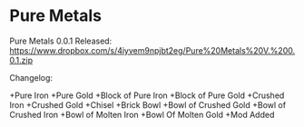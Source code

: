 Pure Metals
==========


Pure Metals 0.0.1 Released: https://www.dropbox.com/s/4iyvem9npjbt2eg/Pure%20Metals%20V.%200.0.1.zip

Changelog:

+Pure Iron
+Pure Gold
+Block of Pure Iron
+Block of Pure Gold
+Crushed Iron
+Crushed Gold
+Chisel
+Brick Bowl
+Bowl of Crushed Gold
+Bowl of Crushed Iron
+Bowl of Molten Iron
+Bowl Of Molten Gold
+Mod Added
